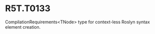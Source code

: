 # R5T.T0133
CompilationRequirements&lt;TNode> type for context-less Roslyn syntax element creation.
